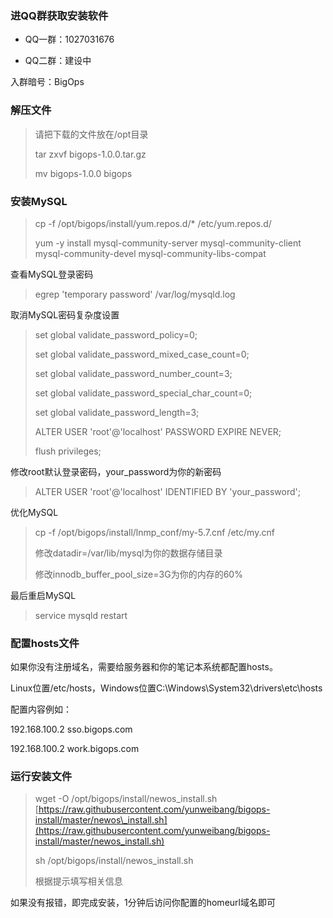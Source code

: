 ### 进QQ群获取安装软件

* QQ一群：1027031676

* QQ二群：建设中

入群暗号：BigOps

### **解压文件**

> 请把下载的文件放在/opt目录
>
> tar zxvf bigops-1.0.0.tar.gz
>
> mv bigops-1.0.0 bigops

### 安装MySQL

> cp -f /opt/bigops/install/yum.repos.d/\* /etc/yum.repos.d/
>
> yum -y install mysql-community-server mysql-community-client mysql-community-devel mysql-community-libs-compat

查看MySQL登录密码

> egrep 'temporary password' /var/log/mysqld.log

取消MySQL密码复杂度设置

> set global validate\_password\_policy=0;
>
> set global validate\_password\_mixed\_case\_count=0;
>
> set global validate\_password\_number\_count=3;
>
> set global validate\_password\_special\_char\_count=0;
>
> set global validate\_password\_length=3;
>
> ALTER USER 'root'@'localhost' PASSWORD EXPIRE NEVER;
>
> flush privileges;

修改root默认登录密码，your\_password为你的新密码

> ALTER USER 'root'@'localhost' IDENTIFIED BY 'your\_password';

优化MySQL

> cp -f /opt/bigops/install/lnmp\_conf/my-5.7.cnf /etc/my.cnf
>
> 修改datadir=/var/lib/mysql为你的数据存储目录
>
> 修改innodb\_buffer\_pool\_size=3G为你的内存的60%

最后重启MySQL

> service mysqld restart

### 配置hosts文件

如果你没有注册域名，需要给服务器和你的笔记本系统都配置hosts。

Linux位置/etc/hosts，Windows位置C:\Windows\System32\drivers\etc\hosts

配置内容例如：

192.168.100.2 sso.bigops.com

192.168.100.2 work.bigops.com

### 运行安装文件

> wget -O /opt/bigops/install/newos\_install.sh [https://raw.githubusercontent.com/yunweibang/bigops-install/master/newos\_install.sh](https://raw.githubusercontent.com/yunweibang/bigops-install/master/newos_install.sh)
>
> sh /opt/bigops/install/newos\_install.sh
>
> 根据提示填写相关信息

如果没有报错，即完成安装，1分钟后访问你配置的homeurl域名即可

